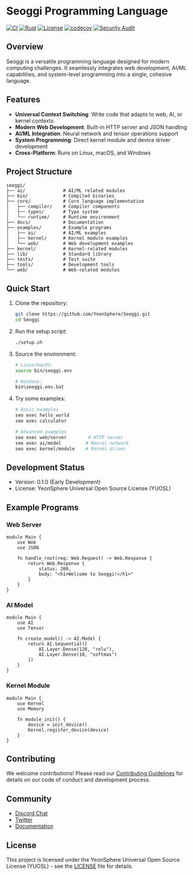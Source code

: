 # Seoggi Programming Language

[![CI](https://github.com/YeonSphere/Seoggi/actions/workflows/ci.yml/badge.svg)](https://github.com/YeonSphere/Seoggi/actions/workflows/ci.yml)
[![Rust](https://img.shields.io/badge/Rust-1.75.0-orange.svg)](https://www.rust-lang.org)
[![License](https://img.shields.io/badge/License-YUOSL-purple)](LICENSE)
[![codecov](https://codecov.io/gh/YeonSphere/Seoggi/branch/main/graph/badge.svg)](https://codecov.io/gh/YeonSphere/Seoggi)
[![Security Audit](https://github.com/YeonSphere/Seoggi/actions/workflows/ci.yml/badge.svg?event=schedule)](https://github.com/YeonSphere/Seoggi/security/advisories)

## Overview
Seoggi is a versatile programming language designed for modern computing challenges. It seamlessly integrates web development, AI/ML capabilities, and system-level programming into a single, cohesive language.

## Features
- **Universal Context Switching**: Write code that adapts to web, AI, or kernel contexts
- **Modern Web Development**: Built-in HTTP server and JSON handling
- **AI/ML Integration**: Neural network and tensor operations support
- **System Programming**: Direct kernel module and device driver development
- **Cross-Platform**: Runs on Linux, macOS, and Windows

## Project Structure
```
seoggi/
├── ai/              # AI/ML related modules
├── bin/             # Compiled binaries
├── core/            # Core language implementation
│   ├── compiler/    # Compiler components
│   ├── types/       # Type system
│   └── runtime/     # Runtime environment
├── docs/            # Documentation
├── examples/        # Example programs
│   ├── ai/          # AI/ML examples
│   ├── kernel/      # Kernel module examples
│   └── web/         # Web development examples
├── kernel/          # Kernel-related modules
├── lib/             # Standard library
├── tests/           # Test suite
├── tools/           # Development tools
└── web/             # Web-related modules
```

## Quick Start
1. Clone the repository:
   ```bash
   git clone https://github.com/YeonSphere/Seoggi.git
   cd Seoggi
   ```

2. Run the setup script:
   ```bash
   ./setup.sh
   ```

3. Source the environment:
   ```bash
   # Linux/macOS:
   source bin/seoggi.env
   
   # Windows:
   bin\seoggi.env.bat
   ```

4. Try some examples:
   ```bash
   # Basic examples
   seo exec hello_world
   seo exec calculator
   
   # Advanced examples
   seo exec web/server        # HTTP server
   seo exec ai/model         # Neural network
   seo exec kernel/module    # Kernel driver
   ```

## Development Status
- Version: 0.1.0 (Early Development)
- License: YeonSphere Universal Open Source License (YUOSL)

## Example Programs

### Web Server
```seoggi
module Main {
    use Web
    use JSON
    
    fn handle_root(req: Web.Request) -> Web.Response {
        return Web.Response {
            status: 200,
            body: "<h1>Welcome to Seoggi!</h1>"
        }
    }
}
```

### AI Model
```seoggi
module Main {
    use AI
    use Tensor
    
    fn create_model() -> AI.Model {
        return AI.Sequential([
            AI.Layer.Dense(128, "relu"),
            AI.Layer.Dense(10, "softmax")
        ])
    }
}
```

### Kernel Module
```seoggi
module Main {
    use Kernel
    use Memory
    
    fn module_init() {
        device = init_device()
        Kernel.register_device(device)
    }
}
```

## Contributing
We welcome contributions! Please read our [Contributing Guidelines](CONTRIBUTING.md) for details on our code of conduct and development process.

## Community
- [Discord Chat](https://discord.gg/seoggi)
- [Twitter](https://twitter.com/YeonSphere)
- [Documentation](https://seoggi.dev/docs)

## License
This project is licensed under the YeonSphere Universal Open Source License (YUOSL) - see the [LICENSE](LICENSE) file for details.
